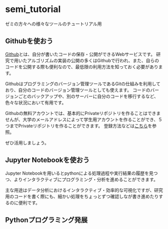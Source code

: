 # semi_tutorial
ゼミの方々への様々なツールのチュートリアル用

## Githubを使おう
[Github](https://github.com)とは、自分が書いたコードの保存・公開ができるWebサービスです。
研究で用いたアルゴリズムの実装の公開の多くはGithubで行われ、また、自らのコードを公開する際も便利なので、最低限の利用方法を知っておく必要があります。

Githubはプログラミングのバージョン管理ツールであるGitの仕組みを利用しており、自分のコードのバージョン管理ツールとしても使えます。
コードのバージョンごとのバックアップや、別のサーバーに自分のコードを移行するなど、色々な状況において有用です。

Githubの無料アカウントでは、基本的にPrivateリポジトリを作ることはできませんが、大学のメールアドレスによって学生用アカウントを作ることができ、５つまでPrivateリポジトリを作ることができます。
登録方法などは[こちら](https://qiita.com/mtfum/items/d8c06c9a28ce04d3043a)を参照。

ぜひ活用しましょう。

## Jupyter Notebookを使おう
Jupyter Notebookを用いるとpythonによる処理過程や実行結果の履歴を見つつ、よりインタラクティブにプログラミング・分析を進めることができます。

主な用途はデータ分析におけるインタラクティブ・効率的な可視化ですが、研究用のコードを書く際にも、細かい処理をちょっとずつ確認しなが書き進めたりするのに便利です。



## Pythonプログラミング発展